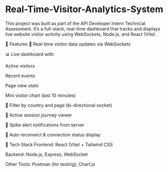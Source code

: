 # Real-Time-Visitor-Analytics-System
This project was built as part of the API Developer Intern Technical Assessment. It’s a full-stack, real-time dashboard that tracks and displays live website visitor activity using WebSockets, Node.js, and React (Vite).

🚀 Features
🔌 Real-time visitor data updates via WebSockets

📊 Live dashboard with:

Active visitors

Recent events

Page view stats

Mini visitor chart (last 10 minutes)

🔎 Filter by country and page (bi-directional socket)

🧭 Active session journey viewer

🚨 Spike alert notifications from server

🔄 Auto reconnect & connection status display

🧠 Tech Stack
Frontend: React (Vite) + Tailwind CSS

Backend: Node.js, Express, WebSocket

Other Tools: Postman (for testing), Chart.js
